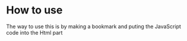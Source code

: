 # How to use

The way to use this is by making a bookmark and puting the JavaScript code into the Html part
